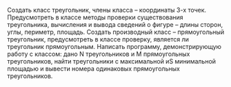 Создать класс треугольник, члены класса – координаты 3-х точек. Предусмотреть в классе методы проверки существования
треугольника, вычисления и вывода сведений о фигуре – длины сторон, углы, периметр, площадь. Создать производный класс –
прямоугольный треугольник, предусмотреть в классе проверку, является ли треугольник прямоугольным. Написать программу,
демонстрирующую работу с классом: дано N треугольников и M прямоугольных треугольников, найти треугольники с
максимальной иS минимальной площадью и вывести номера одинаковых прямоугольных треугольников.
